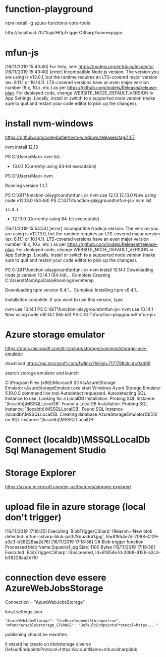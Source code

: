 # function-playground

npm install -g azure-functions-core-tools

http://localhost:7071/api/HttpTriggerCSharp?name=pippo

# mfun-js

[16/11/2019 15:43:40] For help, see: https://nodejs.org/en/docs/inspector
[16/11/2019 15:43:40] [error] Incompatible Node.js version. The version you are using is v13.0.1, but the runtime requires an LTS-covered major version (ex: 8.11.1 or 10.14.1). LTS-covered versions have an even major version number (8.x, 10.x, etc.) as per https://github.com/nodejs/Release#release-plan. For deployed code, change WEBSITE_NODE_DEFAULT_VERSION in App Settings. Locally, install or switch to a supported node version (make sure to quit and restart your code editor to pick up the changes).

# install nvm-windows
https://github.com/coreybutler/nvm-windows/releases/tag/1.1.7

nvm install 12.13

PS C:\Users\Max> nvm list

  * 13.0.1 (Currently using 64-bit executable)

PS C:\Users\Max> nvm

Running version 1.1.7.

PS C:\GIT\function-playground\mfun-js> nvm use 12.13
12.13.0
Now using node v12.13.0 (64-bit)
PS C:\GIT\function-playground\mfun-js> nvm list

    13.0.1
  * 12.13.0 (Currently using 64-bit executable)

  [16/11/2019 15:54:53] [error] Incompatible Node.js version. The version you are using is v12.13.0, but the runtime requires an LTS-covered major 
version (ex: 8.11.1 or 10.14.1). LTS-covered versions have an even major version number (8.x, 10.x, etc.) as per https://github.com/nodejs/Release#release-plan. For deployed code, change WEBSITE_NODE_DEFAULT_VERSION in App Settings. Locally, install or switch to a supported node version (make sure to quit and restart your code editor to pick up the changes).

PS C:\GIT\function-playground\mfun-js> nvm install 10.14.1
Downloading node.js version 10.14.1 (64-bit)...
Complete
Creating C:\Users\Max\AppData\Roaming\nvm\temp

Downloading npm version 6.4.1... Complete
Installing npm v6.4.1...

Installation complete. If you want to use this version, type

nvm use 10.14.1
PS C:\GIT\function-playground\mfun-js> nvm use 10.14.1    
Now using node v10.14.1 (64-bit)
PS C:\GIT\function-playground\mfun-js>

# Azure storage emulator

https://docs.microsoft.com/it-it/azure/storage/common/storage-use-emulator

download
https://go.microsoft.com/fwlink/?linkid=717179&clcid=0x409

search storage emulator and launch

C:\Program Files (x86)\Microsoft SDKs\Azure\Storage Emulator>AzureStorageEmulator.exe start
Windows Azure Storage Emulator 5.10.0.0 command line tool
Autodetect requested. Autodetecting SQL Instance to use.
Looking for a LocalDB Installation.
Probing SQL Instance: '(localdb)\MSSQLLocalDB'.
Found a LocalDB Installation.
Probing SQL Instance: '(localdb)\MSSQLLocalDB'.
Found SQL Instance (localdb)\MSSQLLocalDB.
Creating database AzureStorageEmulatorDb510 on SQL instance '(localdb)\MSSQLLocalDB'.

# Connect (localdb)\MSSQLLocalDb Sql Management Studio

# Storage Explorer

https://azure.microsoft.com/en-us/features/storage-explorer/

# upload file in azure storage (local don't trigger)

[16/11/2019 17:18:35] Executing 'BlobTriggerCSharp' (Reason='New blob detected: mfun-csharp-blob-path/Squadra1.jpg', Id=81854e7d-2088-4129-a3c3-b38228aa2e76)
[16/11/2019 17:18:36] C# Blob trigger function Processed blob
 Name:Squadra1.jpg
 Size: 1100 Bytes
[16/11/2019 17:18:36] Executed 'BlobTriggerCSharp' (Succeeded, Id=81854e7d-2088-4129-a3c3-b38228aa2e76)

# connection deve essere AzureWebJobsStorage 
Connection = "AzureWebJobsStorage"

local.settings.json 

    "AzureWebJobsStorage": "UseDevelopmentStorage=true",
    "mfuncharspblobstorage_STORAGE": "DefaultEndpointsProtocol=https...."

publishing should be rewritten

il wizard ha creato un blobstorage diverso
DefaultEndpointsProtocol=https;AccountName=mfuncsharpblob